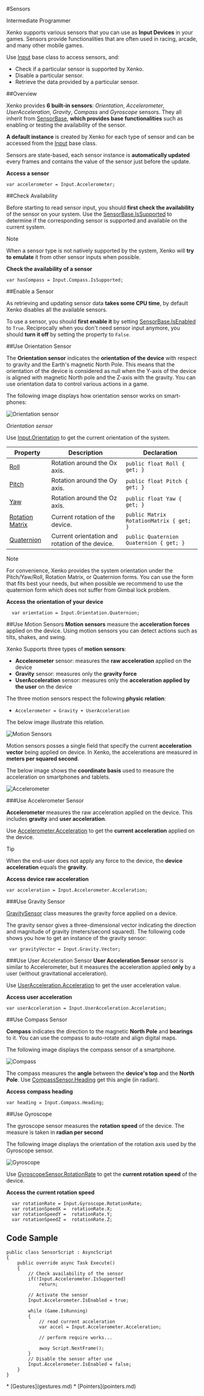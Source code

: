 #Sensors

<span class="label label-doc-level">Intermediate</span>
<span class="label label-doc-audience">Programmer</span>

Xenko supports various sensors that you can use as **Input Devices** in your games. 
Sensors provide functionalities that are often used in racing, arcade, and many other mobile games.

Use [Input](xref="SiliconStudio.Xenko.Input.InputManager") base class to access sensors, and:

* Check if a particular sensor is supported by Xenko.
* Disable a particular sensor.
* Retrieve the data provided by a particular sensor.

##Overview

Xenko provides **6 built-in sensors**: _Orientation_, _Accelerometer_, _UserAcceleration_, _Gravity_, _Compass_ and _Gyroscope_ sensors.
They all inherit from [SensorBase](xref="SiliconStudio.Xenko.Input.SensorBase"), **which provides base functionalities** such as 
enabling or testing the availability of the sensor.

**A default instance** is created by Xenko for each type of sensor and can be accessed from the [Input](xref="SiliconStudio.Xenko.InputManager") base class.

Sensors are state-based, each sensor instance is **automatically updated** every frames and contains the value of the sensor just before the update.

**Access a sensor**
```
var accelerometer = Input.Accelerometer;
```

##Check Availability

Before starting to read sensor input, you should **first check the availability** of the sensor on your system.
Use the [SensorBase.IsSupported](xref="SiliconStudio.Xenko.Input.SensorBase.IsSupported") to determine
if the corresponding sensor is supported and available on the current system.

> [!Note]
> When a sensor type is not natively supported by the system, Xenko will **try to emulate** it from other sensor inputs when possible.

**Check the availability of a sensor**
```
var hasCompass = Input.Compass.IsSupported;
```

##Enable a Sensor

As retrieving and updating sensor data **takes some CPU time**, by default Xenko disables all the available sensors.

To use a sensor, you should **first enable it** by setting [SensorBase.IsEnabled](xref="SiliconStudio.Xenko.Input.SensorBase.IsEnabled")
to ```True```. Reciprocally when you don't need sensor input anymore, you should **turn it off** by setting the property to ```False```.

##Use Orientation Sensor

The **Orientation sensor** indicates the **orientation of the device** with respect to gravity and the Earth's magnetic North Pole. 
This means that the orientation of the device is considered as null when the Y-axis of the device is aligned with magnetic North pole
and the Z-axis with the gravity. You can use orientation data to control various actions in a game.

The following image displays how orientation sensor works on smart-phones:

![Orientation sensor](media/sensor-overview-orientation-sensor.png)

_Orientation sensor_

Use [Input.Orientation](xref="SiliconStudio.Xenko.Input.InputManager.Orientation") to get the current orientation of the system.

| Property        | Description                                     | Declaration                                 |
|-----------------|-------------------------------------------------|---------------------------------------------|
| [Roll](xref="SiliconStudio.Xenko.Input.OrientationSensor.Roll") | Rotation around the Ox axis. | ```public float Roll { get; }``` |
| [Pitch](xref="SiliconStudio.Xenko.Input.OrientationSensor.Pitch")           | Rotation around the Oy axis.                    | ```public float Pitch { get; }```           |
| [Yaw](xref="SiliconStudio.Xenko.Input.OrientationSensor.Yaw")             | Rotation around the Oz axis.                    | ```public float Yaw { get; }``` |
| [Rotation Matrix](xref="SiliconStudio.Xenko.Input.OrientationSensor.RotationMatrix") | Current rotation of the device.  | ```public Matrix RotationMatrix { get; }``` |
| [Quaternion](xref="SiliconStudio.Xenko.Input.OrientationSensor.Quaternion") | Current orientation and rotation of the device. |  ```public Quaternion Quaternion { get; }``` |

> [!Note]
> For convenience, Xenko provides the system orientation under the Pitch/Yaw/Roll, Rotation Matrix, or Quaternion forms.
> You can use the form that fits best your needs, but when possible we recommend to use the quaternion form which does 
> not suffer from Gimbal lock problem.

**Access the orientation of your device**
```
  var orientation = Input.Orientation.Quaternion;
```

##Use Motion Sensors
**Motion sensors** measure the **acceleration forces** applied on the device.
Using motion sensors you can detect actions such as tilts, shakes, and swing. 

Xenko Supports three types of **motion sensors**:

* **Accelerometer** sensor: measures the **raw acceleration** applied on the device
* **Gravity** sensor: measures only the **gravity force**
* **UserAcceleration** sensor: measures only the **acceleration applied by the user** on the device

The three motion sensors respect the following **physic relation**: 

* ```Accelerometer = Gravity + UserAcceleration``` 

The below image illustrate this relation.

![Motion Sensors](media/sensor-overview-accelerometer-acceleration-gravity.png)

Motion sensors posses a single field that specify the current **acceleration vector** being applied on device.
In Xenko, the accelerations are measured in **meters per squared second**.

The below image shows the **coordinate basis** used to measure the acceleration on smartphones and tablets. 

![ Accelerometer](media/sensor-overview-accelerometer-sensor.png)

###Use Accelerometer Sensor

**Accelerometer** measures the raw acceleration applied on the device. This includes **gravity** and **user acceleration**.

Use [Accelerometer.Acceleration](xref="SiliconStudio.Xenko.Input.AccelerometerSensor.Acceleration") to get the **current acceleration**
applied on the device. 

> [!TIP]
> When the end-user does not apply any force to the device, the **device acceleration** equals the **gravity**.

**Access device raw acceleration**
```
var acceleration = Input.Accelerometer.Acceleration;
```

###Use Gravity Sensor

[GravitySensor](xref="SiliconStudio.Xenko.Input.GravitySensor") class measures the gravity force applied on a device.

The gravity sensor gives a three-dimensional vector indicating the direction and magnitude of gravity (meters/second squared).
The following code shows you how to get an instance of the gravity sensor:

```
 var gravityVector = Input.Gravity.Vector;
```

###Use User Acceleration Sensor
**User Acceleration Sensor** sensor is similar to Accelerometer, but it measures the acceleration applied **only** by a user (without gravitational acceleration).

Use [UserAcceleration.Acceleration](xref="SiliconStudio.Xenko.Input.InputManager.UserAccelerationSensor") to get the user acceleration value.

**Access user acceleration**
```                       
var userAcceleration = Input.UserAcceleration.Acceleration;
```

##Use Compass Sensor

**Compass** indicates the direction to the magnetic **North Pole** and **bearings** to it. 
You can use the compass to auto-rotate and align digital maps.

The following image displays the compass sensor of a smartphone.

![Compass](media/sensor-overview-compasss.png)

The compass measures the **angle** between the **device's top** and the **North Pole**.
Use [CompassSensor.Heading](xref="SiliconStudio.Xenko.Input.CompassSensor.Heading") get this angle (in radian).

**Access compass heading**
```
var heading = Input.Compass.Heading;
```

##Use Gyroscope

The gyroscope sensor measures the **rotation speed** of the device. The measure is taken in **radian per second**

The following image displays the orientation of the rotation axis used by the Gyroscope sensor.

![Gyroscope](media/sensor-overview-gyroscope-sensor.png)

Use [GyroscopeSensor.RotationRate](xref="SiliconStudio.Xenko.Input.GyroscopeSensor.RotationRate") to get the **current rotation speed** of the device.

**Access the current rotation speed**
```
  var rotationRate = Input.Gyroscope.RotationRate; 
  var rotationSpeedX =  rotationRate.X;
  var rotationSpeedY =  rotationRate.Y;
  var rotationSpeedZ =  rotationRate.Z;
```

## Code Sample

```
public class SensorScript : AsyncScript
{
	public override async Task Execute()
	{
		// Check availability of the sensor
		if(!Input.Accelerometer.IsSupported)
			return;
			
		// Activate the sensor
		Input.Accelerometer.IsEnabled = true;
				
		while (Game.IsRunning)
		{
			// read current acceleration
			var accel = Input.Accelerometer.Acceleration;
			
			// perform require works...
			
			away Script.NextFrame();
		}		
		// Disable the sensor after use
		Input.Accelerometer.IsEnabled = false;
	}
}
```

<div class="doc-relatedtopics">
* [Gestures](gestures.md)
* [Pointers](pointers.md)
</div>
